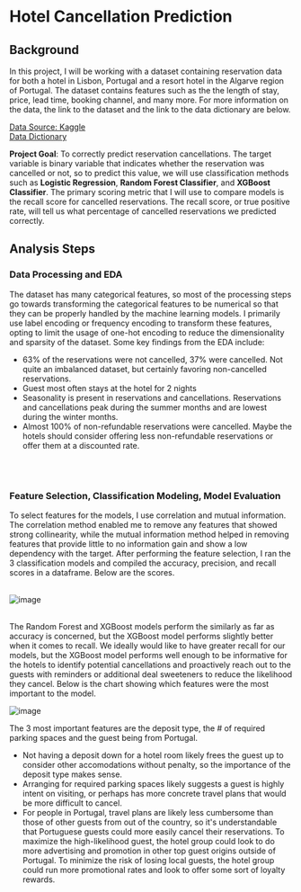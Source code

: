 # Hotel Cancellation Prediction

## Background

In this project, I will be working with a dataset containing reservation data for both a hotel in Lisbon, Portugal and a resort hotel in the Algarve region of Portugal. The dataset contains features such as the the length of stay, price, lead time, booking channel, and many more. For more information on the data, the link to the dataset and the link to the data dictionary are below.

[Data Source: Kaggle](https://www.kaggle.com/datasets/jessemostipak/hotel-booking-demand) <br>
[Data Dictionary](https://www.sciencedirect.com/science/article/pii/S2352340918315191)

**Project Goal**: To correctly predict reservation cancellations. The target variable is binary variable that indicates whether the reservation was cancelled or not, so to predict this value, we will use classification methods such as **Logistic Regression**, **Random Forest Classifier**, and **XGBoost Classifier**. The primary scoring metric that I will use to compare models is the recall score for cancelled reservations. The recall score, or true positive rate, will tell us what percentage of cancelled reservations we predicted correctly. 


## Analysis Steps

### Data Processing and EDA
The dataset has many categorical features, so most of the processing steps go towards transforming the categorical features to be numerical so that they can be properly handled by the machine learning models. I primarily use label encoding or frequency encoding to transform these features, opting to limit the usage of one-hot encoding to reduce the dimensionality and sparsity of the dataset. Some key findings from the EDA include:
- 63% of the reservations were not cancelled, 37% were cancelled. Not quite an imbalanced dataset, but certainly favoring non-cancelled reservations.
- Guest most often stays at the hotel for 2 nights
- Seasonality is present in reservations and cancellations. Reservations and cancellations peak during the summer months and are lowest during the winter months.
- Almost 100% of non-refundable reservations were cancelled. Maybe the hotels should consider offering less non-refundable reservations or offer them at a discounted rate.
<br>
<br>

### Feature Selection, Classification Modeling, Model Evaluation
To select features for the models, I use correlation and mutual information. The correlation method enabled me to remove any features that showed strong collinearity, while the mutual information method helped in removing features that provide little to no information gain and show a low dependency with the target. After performing the feature selection, I ran the 3 classification models and compiled the accuracy, precision, and recall scores in a dataframe. Below are the scores. <br>
<br>

![image](https://user-images.githubusercontent.com/100224330/173500466-9ae98762-a9ed-49f3-9055-afbc98b554f8.png)<br>
<br>

The Random Forest and XGBoost models perform the similarly as far as accuracy is concerned, but the XGBoost model performs slightly better when it comes to recall. We ideally would like to have greater recall for our models, but the XGBoost model performs well enough to be informative for the hotels to identify potential cancellations and proactively reach out to the guests with reminders or additional deal sweeteners to reduce the likelihood they cancel. Below is the chart showing which features were the most important to the model.

![image](https://user-images.githubusercontent.com/100224330/173502953-11d5ba50-c8e0-4e31-8e4c-9df2d91e4be3.png)

The 3 most important features are the deposit type, the # of required parking spaces and the guest being from Portugal.
- Not having a deposit down for a hotel room likely frees the guest up to consider other accomodations without penalty, so the importance of the deposit type makes sense. 
- Arranging for required parking spaces likely suggests a guest is highly intent on visiting, or perhaps has more concrete travel plans that would be more difficult to cancel.
- For people in Portugal, travel plans are likely less cumbersome than those of other guests from out of the country, so it's understandable that Portuguese guests could more easily cancel their reservations. To maximize the high-likelihood guest, the hotel group could look to do more advertising and promotion in other top guest origins outside of Portugal. To minimize the risk of losing local guests, the hotel group could run more promotional rates and look to offer some sort of loyalty rewards.
